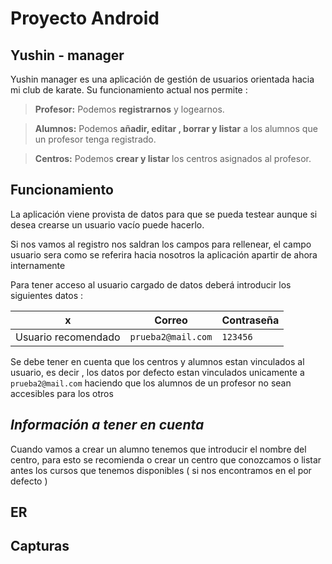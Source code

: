 # Proyecto Android

## Yushin - manager

Yushin manager es una aplicación de gestión de usuarios orientada hacia mi club de karate. Su funcionamiento actual nos permite :

> **Profesor:** Podemos **registrarnos** y logearnos.

> **Alumnos:** Podemos **añadir, editar , borrar y listar** a los alumnos que un profesor tenga registrado.

> **Centros:** Podemos **crear y listar** los centros asignados al profesor.

## Funcionamiento

La aplicación viene provista de datos para que se pueda testear aunque si desea crearse un usuario vacío puede hacerlo.

Si nos vamos al registro nos saldran los campos para rellenear, el campo usuario sera como se referira hacia nosotros la aplicación apartir de ahora internamente

Para tener acceso al usuario cargado de datos deberá introducir los siguientes datos : 

|        x          |Correo              |Contraseña                           |
|-------------------|--------------------|-------------------------------------|
|Usuario recomendado|`prueba2@mail.com`  |`123456`                             |


Se debe tener en cuenta que los centros y alumnos estan vinculados al usuario, es decir , los datos por defecto estan vinculados unicamente a `prueba2@mail.com` haciendo que los alumnos de un profesor no sean accesibles para los otros

## *Información a tener en cuenta*

Cuando vamos a crear un alumno tenemos que introducir el nombre del centro, para esto se recomienda o crear un centro que conozcamos o listar antes los cursos que tenemos disponibles ( si nos encontramos en el por defecto )

## ER



## Capturas
